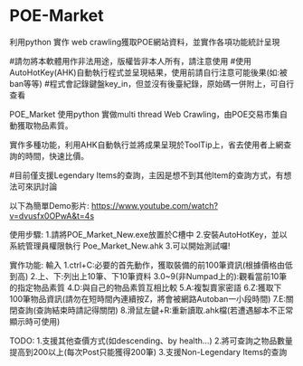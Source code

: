 # POE-Market
利用python 實作 web crawling獲取POE網站資料，並實作各項功能統計呈現

#請勿將本軟體用作非法用途，版權皆非本人所有，請注意使用
#使用AutoHotKey(AHK)自動執行程式並呈現結果，使用前請自行注意可能後果(如:被ban等等)
#程式會記錄鍵盤key_in，但並沒有後臺紀錄，原始碼一併附上，可自行查看


POE_Market 使用python 實做multi thread Web Crawling，由POE交易市集自動獲取物品素質。

實作多種功能，利用AHK自動執行並將成果呈現於ToolTip上，省去使用者上網查詢的時間，快速比價。

#目前僅支援Legendary Items的查詢，主因是想不到其他Item的查詢方式，有想法可來訊討論

以下為簡單Demo影片:
https://www.youtube.com/watch?v=dvusfx0OPwA&t=4s

使用步驟:
1.請將POE_Market_New.exe放置於C槽中
2.安裝AutoHotKey，並以系統管理員權限執行 Poe_Market_New.ahk
3.可以開始測試囉!

實作功能:
輸入
1.ctrl+C:必要的首先動作，獲取裝備的前100筆資訊(根據價格由低到高)
2.上、下:列出上10筆、下10筆資料
3.0~9(非Numpad上的):觀看當前10筆的指定物品素質
4.D:與自己的物品素質互相比較
5.A:複製賣家密語
6.Z:獲取下100筆物品資訊(請勿在短時間內連續按Z，將會被網路Autoban一小段時間)
7.E:關閉查詢(查詢結束時請記得關閉)
8.滑鼠左鍵+R:重新讀取.ahk檔(若遭遇腳本不正常顯示時可使用)

TODO:
1.支援其他查價方式(如descending、by health...)
2.將可查詢之物品數量提高到200以上(每次Post只能獲得200筆)
3.支援Non-Legendary Items的查詢



